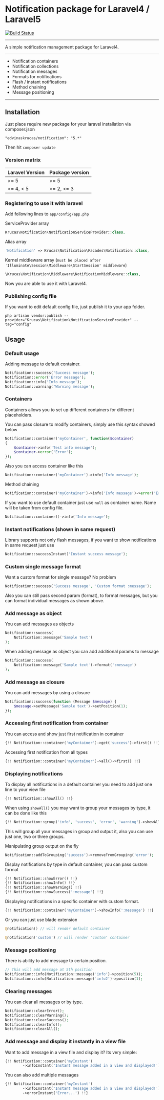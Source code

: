 # Notification package for Laravel4 / Laravel5

[![Build Status](https://travis-ci.org/edvinaskrucas/notification.png?branch=master)](https://travis-ci.org/edvinaskrucas/notification)

---

A simple notification management package for Laravel4.

---

* Notification containers
* Notification collections
* Notification messages
* Formats for notifications
* Flash / instant notifications
* Method chaining
* Message positioning

---

## Installation

Just place require new package for your laravel installation via composer.json

    "edvinaskrucas/notification": "5.*"

Then hit ```composer update```

### Version matrix

| Laravel Version       | Package version          |
| --------------------- | ------------------------ |
| >= 5                  | >= 5                     |
| >= 4, < 5             | >= 2, <= 3               |

### Registering to use it with laravel

Add following lines to ```app/config/app.php```

ServiceProvider array

```php
Krucas\Notification\NotificationServiceProvider::class,
```

Alias array
```php
'Notification' => Krucas\Notification\Facades\Notification::class,
```

Kernel middleware array (```must be placed after 'Illuminate\Session\Middleware\StartSession' middleware```)
```php
\Krucas\Notification\Middleware\NotificationMiddleware::class,
```

Now you are able to use it with Laravel4.

### Publishing config file

If you want to edit default config file, just publish it to your app folder.

    php artisan vendor:publish --provider="Krucas\Notification\NotificationServiceProvider" --tag="config"

## Usage

### Default usage

Adding message to default container.
```php
Notification::success('Success message');
Notification::error('Error message');
Notification::info('Info message');
Notification::warning('Warning message');
```

### Containers

Containers allows you to set up different containers for different placeholders.

You can pass closure to modify containers, simply use this syntax showed below
```php
Notification::container('myContainer', function($container)
{
    $container->info('Test info message');
    $container->error('Error');
});
```

Also you can access container like this
```php
Notification::container('myContainer')->info('Info message');
```

Method chaining
```php
Notification::container('myContainer')->info('Info message')->error('Error message');
```

If you want to use default container just use ```null``` as container name. Name will be taken from config file.
```php
Notification::container()->info('Info message');
```

### Instant notifications (shown in same request)

Library supports not only flash messages, if you want to show notifications in same request just use
```php
Notification::successInstant('Instant success message');
```

### Custom single message format

Want a custom format for single message? No problem
```php
Notification::success('Success message', 'Custom format :message');
```

Also you can still pass second param (format), to format messages, but you can format individual messages as shown above.

### Add message as object

You can add messages as objects
```php
Notification::success(
    Notification::message('Sample text')
);
```

When adding message as object you can add additional params to message
```php
Notification::success(
    Notification::message('Sample text')->format(':message')
);
```

### Add message as closure

You can add messages by using a closure
```php
Notification::success(function (Message $message) {
    $message->setMessage('Sample text')->setPosition(1);
});
```

### Accessing first notification from container

You can access and show just first notification in container
```php
{!! Notification::container('myContainer')->get('success')->first() !!}
```

Accessing first notification from all types
```php
{!! Notification::container('myContainer')->all()->first() !!}
```

### Displaying notifications

To display all notifications in a default container you need to add just one line to your view file
```php
{!! Notification::showAll() !!}
```

When using ```showAll()``` you may want to group your messages by type, it can be done like this
```php
{!! Notification::group('info', 'success', 'error', 'warning')->showAll() !!}
```
This will group all your messages in group and output it, also you can use just one, two or three groups.

Manipulating group output on the fly
```php
Notification::addToGrouping('success')->removeFromGrouping('error');
```

Display notifications by type in default container, you can pass custom format
```php
{!! Notification::showError() !!}
{!! Notification::showInfo() !!}
{!! Notification::showWarning() !!}
{!! Notification::showSuccess(':message') !!}
```

Displaying notifications in a specific container with custom format.
```php
{!! Notification::container('myContainer')->showInfo(':message') !!}
```

Or you can just use blade extension
```php
@notification() // will render default container

@notification('custom') // will render 'custom' container
```

### Message positioning

There is ability to add message to certain position.
```php
// This will add message at 5th position
Notification::info(Notification::message('info')->position(5));
Notification::info(Notification::message('info2')->position(1);
```

### Clearing messages

You can clear all messages or by type.
```php
Notification::clearError();
Notification::clearWarning();
Notification::clearSuccess();
Notification::clearInfo();
Notification::clearAll();
```

### Add message and display it instantly in a view file

Want to add message in a view file and display it? Its very simple:

```php
{!! Notification::container('myInstant')
        ->infoInstant('Instant message added in a view and displayed!') !!}
```

You can also add multiple messages

```php
{!! Notification::container('myInstant')
        ->infoInstant('Instant message added in a view and displayed!')
        ->errorInstant('Error...') !!}
```
